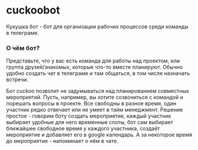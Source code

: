 # cuckoobot
Кукушка бот - бот для организации рабочих процессов среди команды в телеграме.
### О чём бот?
Представьте, что у вас есть команда для работы над проектом, или группа друзей/знакомых, 
которые что-то вместе планируют. Обычно удобно создать чат в телеграме и там общаться, в том числе 
назначать встречи.

Бот cuckoo позволит не задумываться над планированием совместных мероприятий. Пусть, например, вы хотите 
созвониться с командой и порешать вопросы в проекте. Все свободны в разное время, один участник редко отвечает
или не умеет в тайм менеджмент. Решение простое - говорим боту создать мероприятие, каждый участник выбирает удобные 
для него временные слоты, бот сам выбирает ближайшее свободное время у каждого участника, создаёт мероприятие и 
добавляет его в google календарь. А за некоторое время до мероприятие - напоминает о нём в чате.
